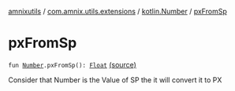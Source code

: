 [amnixutils](../../index.md) / [com.amnix.utils.extensions](../index.md) / [kotlin.Number](index.md) / [pxFromSp](./px-from-sp.md)

# pxFromSp

`fun `[`Number`](https://kotlinlang.org/api/latest/jvm/stdlib/kotlin/-number/index.html)`.pxFromSp(): `[`Float`](https://kotlinlang.org/api/latest/jvm/stdlib/kotlin/-float/index.html) [(source)](https://github.com/AmniX/amnixUtils/tree/master/amnixutils/src/main/java/com/amnix/utils/extensions/NumberExtensions.kt#L9)

Consider that Number is the Value of SP the it will convert it to PX

